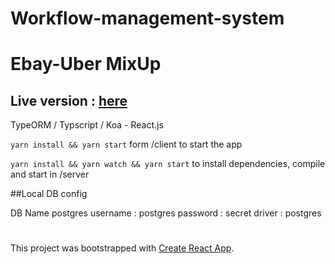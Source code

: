 # Workflow-management-system

# Ebay-Uber MixUp

## Live version : [here](https://ebay-for-tickets.herokuapp.com/) 




TypeORM / Typscript / Koa - React.js

`yarn install && yarn start` form /client to start the app

`yarn install && yarn watch && yarn start` to install dependencies, compile and start in /server 


##Local DB config

DB Name postgres
username : postgres
password : secret
driver : postgres


#

This project was bootstrapped with [Create React App](https://github.com/facebookincubator/create-react-app).
#
